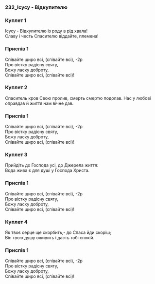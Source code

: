 ### 232_Ісусу - Відкупителю
### Куплет 1
Ісусу - Відкупителю із роду в рід хвала!<br/>Славу і честь Спасителю віддайте, племена!
### Приспів 1
Співайте щиро всі, (співайте всі), -2р<br/>Про вістку радісну святу,<br/>Божу ласку доброту,<br/>Співайте щиро всі, (співайте всі)!
### Куплет 2
Спаситель кров Свою пролив, смерть смертю подолав. Нас у любові оправдав й життя нам вічне дав.
### Приспів 1
Співайте щиро всі, (співайте всі), -2р<br/>Про вістку радісну святу,<br/>Божу ласку доброту,<br/>Співайте щиро всі, (співайте всі)!
### Куплет 3
Прийдіть до Господа усі, до Джерела життя:<br/>Вода жива є для душі у Господа Христа.
### Приспів 1
Співайте щиро всі, (співайте всі), -2р<br/>Про вістку радісну святу,<br/>Божу ласку доброту,<br/>Співайте щиро всі, (співайте всі)!
### Куплет 4
Як твоє серце ще скорбить,- до Спаса йди скоріш;<br/>Він твою душу оживить і дасть тобі спокій.
### Приспів 1
Співайте щиро всі, (співайте всі), -2р<br/>Про вістку радісну святу,<br/>Божу ласку доброту,<br/>Співайте щиро всі, (співайте всі)!

